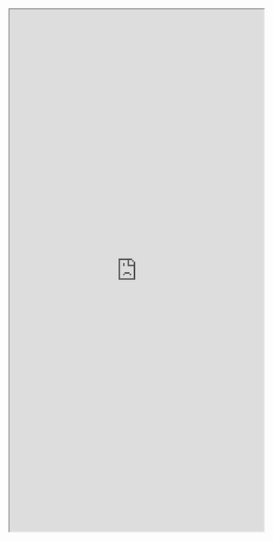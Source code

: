 <iframe src="https://drive.google.com/file/d/0B-jwMnOVMaWVMVhlcUxFRTR3Rmc/preview" width="100%" height="1035px"></iframe>
